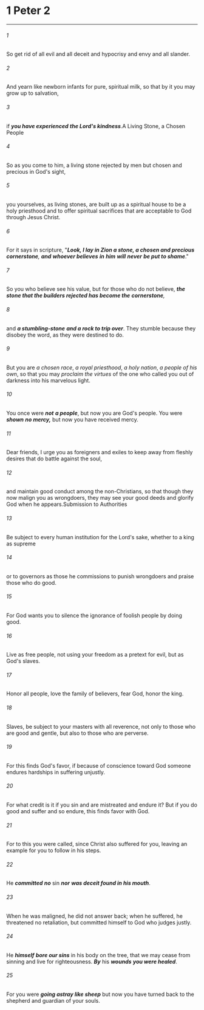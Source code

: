 # 1 Peter 2
***



###### 1 
So get rid of all evil and all deceit and hypocrisy and envy and all slander. 

###### 2 
And yearn like newborn infants for pure, spiritual milk, so that by it you may grow up to salvation, 

###### 3 
if **_you have experienced_** **_the Lord's kindness_**.A Living Stone, a Chosen People 

###### 4 
So as you come to him, a living stone rejected by men but chosen and precious in God's sight, 

###### 5 
you yourselves, as living stones, are built up as a spiritual house to be a holy priesthood and to offer spiritual sacrifices that are acceptable to God through Jesus Christ. 

###### 6 
For it says in scripture, "_**Look, I lay in Zion a stone, a chosen and precious cornerstone**,_ **_and_** **_whoever believes_** **_in_** **_him_** **_will_** **_never_** **_be put to shame_**." 

###### 7 
So you who believe see his value, but for those who do not believe, **_the stone that the builders rejected has become the_** _**cornerstone**,_ 

###### 8 
and **_a stumbling-stone_** **_and a rock to trip over_**. They stumble because they disobey the word, as they were destined to do. 

###### 9 
But you are _a chosen race_, _a royal priesthood_, _a holy nation_, _a people of his own_, so that you may _proclaim_ _the virtues_ of the one who called you out of darkness into his marvelous light. 

###### 10 
You once were **_not_** **_a people_**, but now you are God's people. You were **_shown_** **_no mercy,_** but now you have received mercy. 

###### 11 
Dear friends, I urge you as foreigners and exiles to keep away from fleshly desires that do battle against the soul, 

###### 12 
and maintain good conduct among the non-Christians, so that though they now malign you as wrongdoers, they may see your good deeds and glorify God when he appears.Submission to Authorities 

###### 13 
Be subject to every human institution for the Lord's sake, whether to a king as supreme 

###### 14 
or to governors as those he commissions to punish wrongdoers and praise those who do good. 

###### 15 
For God wants you to silence the ignorance of foolish people by doing good. 

###### 16 
Live as free people, not using your freedom as a pretext for evil, but as God's slaves. 

###### 17 
Honor all people, love the family of believers, fear God, honor the king. 

###### 18 
Slaves, be subject to your masters with all reverence, not only to those who are good and gentle, but also to those who are perverse. 

###### 19 
For this finds God's favor, if because of conscience toward God someone endures hardships in suffering unjustly. 

###### 20 
For what credit is it if you sin and are mistreated and endure it? But if you do good and suffer and so endure, this finds favor with God. 

###### 21 
For to this you were called, since Christ also suffered for you, leaving an example for you to follow in his steps. 

###### 22 
He **_committed_** **_no_** sin **_nor_** **_was deceit found in his mouth_**. 

###### 23 
When he was maligned, he did not answer back; when he suffered, he threatened no retaliation, but committed himself to God who judges justly. 

###### 24 
He **_himself_** **_bore our sins_** in his body on the tree, that we may cease from sinning and live for righteousness. **_By_** his **_wounds_** **_you were healed_**. 

###### 25 
For you were **_going astray like sheep_** but now you have turned back to the shepherd and guardian of your souls.

